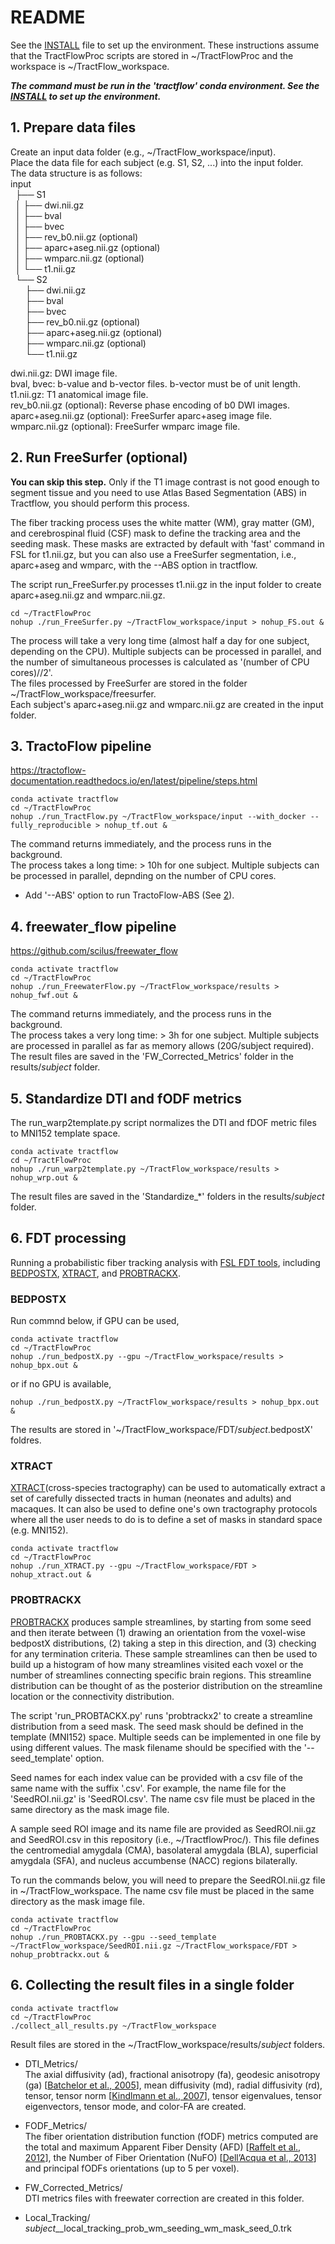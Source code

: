 # README
See the [INSTALL](INSTALL.md) file to set up the environment. These instructions assume that the TractFlowProc scripts are stored in ~/TractFlowProc and the workspace is ~/TractFlow_workspace.

***The command must be run in the 'tractflow' conda environment. See the [INSTALL](INSTALL.md) to set up the environment.***

## 1. Prepare data files
Create an input data folder (e.g., ~/TractFlow_workspace/input).  
Place the data file for each subject (e.g. S1, S2, ...) into the input folder.  
The data structure is as follows:  
input  
&nbsp;&nbsp;├── S1  
&nbsp;&nbsp;│ ├── dwi.nii.gz  
&nbsp;&nbsp;│ ├── bval  
&nbsp;&nbsp;│ ├── bvec  
&nbsp;&nbsp;│ ├── rev_b0.nii.gz (optional)  
&nbsp;&nbsp;│ ├── aparc+aseg.nii.gz (optional)  
&nbsp;&nbsp;│ ├── wmparc.nii.gz (optional)  
&nbsp;&nbsp;│ └── t1.nii.gz  
&nbsp;&nbsp;└── S2  
&nbsp;&nbsp;&nbsp;&nbsp;&nbsp;&nbsp;├── dwi.nii.gz  
&nbsp;&nbsp;&nbsp;&nbsp;&nbsp;&nbsp;├── bval  
&nbsp;&nbsp;&nbsp;&nbsp;&nbsp;&nbsp;├── bvec  
&nbsp;&nbsp;&nbsp;&nbsp;&nbsp;&nbsp;├── rev_b0.nii.gz (optional)  
&nbsp;&nbsp;&nbsp;&nbsp;&nbsp;&nbsp;├── aparc+aseg.nii.gz (optional)  
&nbsp;&nbsp;&nbsp;&nbsp;&nbsp;&nbsp;├── wmparc.nii.gz (optional)  
&nbsp;&nbsp;&nbsp;&nbsp;&nbsp;&nbsp;└── t1.nii.gz  

dwi.nii.gz: DWI image file.  
bval, bvec: b-value and b-vector files. b-vector must be of unit length.  
t1.nii.gz: T1 anatomical image file.  
rev_b0.nii.gz (optional): Reverse phase encoding of b0 DWI images.  
aparc+aseg.nii.gz (optional): FreeSurfer aparc+aseg image file.  
wmparc.nii.gz (optional): FreeSurfer wmparc image file.  

## 2. Run FreeSurfer (optional)
**You can skip this step.** Only if the T1 image contrast is not good enough to segment tissue and you need to use Atlas Based Segmentation (ABS) in Tractflow, you should perform this process.  

The fiber tracking process uses the white matter (WM), gray matter (GM), and cerebrospinal fluid (CSF) mask to define the tracking area and the seeding mask. These masks are extracted by default with 'fast' command in FSL for t1.nii.gz, but you can also use a FreeSurfer segmentation, i.e., aparc+aseg and wmparc, with the --ABS option in tractflow.  

The script run_FreeSurfer.py processes t1.nii.gz in the input folder to create aparc+aseg.nii.gz and wmparc.nii.gz.
```
cd ~/TractFlowProc
nohup ./run_FreeSurfer.py ~/TractFlow_workspace/input > nohup_FS.out &
```
The process will take a very long time (almost half a day for one subject, depending on the CPU). Multiple subjects can be processed in parallel, and the number of simultaneous processes is calculated as '(number of CPU cores)//2'.  
The files processed by FreeSurfer are stored in the folder ~/TractFlow_workspace/freesurfer.  
Each subject's aparc+aseg.nii.gz and wmparc.nii.gz are created in the input folder.  

## 3. TractoFlow pipeline
https://tractoflow-documentation.readthedocs.io/en/latest/pipeline/steps.html

```
conda activate tractflow
cd ~/TractFlowProc
nohup ./run_TractFlow.py ~/TractFlow_workspace/input --with_docker --fully_reproducible > nohup_tf.out &
```
The command returns immediately, and the process runs in the background.  
The process takes a long time: > 10h for one subject. Multiple subjects can be processed in parallel, depnding on the number of CPU cores.  

* Add '--ABS' option to run TractoFlow-ABS (See [2](#2-run-freesurfer-optional)).  

## 4. freewater_flow pipeline
https://github.com/scilus/freewater_flow
```
conda activate tractflow
cd ~/TractFlowProc
nohup ./run_FreewaterFlow.py ~/TractFlow_workspace/results > nohup_fwf.out &
```

The command returns immediately, and the process runs in the background.  
The process takes a very long time: > 3h for one subject. Multiple subjects are processed in parallel as far as memory allows (20G/subject required).  
The result files are saved in the 'FW_Corrected_Metrics' folder in the results/*subject* folder.

## 5. Standardize DTI and fODF metrics
The run_warp2template.py script normalizes the DTI and fDOF metric files to MNI152 template space.  
```
conda activate tractflow
cd ~/TractFlowProc
nohup ./run_warp2template.py ~/TractFlow_workspace/results > nohup_wrp.out &
```

The result files are saved in the 'Standardize_*' folders in the results/*subject* folder.

## 6. FDT processing
Running a probabilistic fiber tracking analysis with [FSL FDT tools](https://fsl.fmrib.ox.ac.uk/fsl/fslwiki/FDT/UserGuide), including [BEDPOSTX](https://fsl.fmrib.ox.ac.uk/fsl/fslwiki/FDT/UserGuide#BEDPOSTX), [XTRACT](https://fsl.fmrib.ox.ac.uk/fsl/fslwiki/XTRACT), and [PROBTRACKX](https://fsl.fmrib.ox.ac.uk/fsl/fslwiki/FDT/UserGuide#PROBTRACKX_-_probabilistic_tracking_with_crossing_fibres). 

### BEDPOSTX
Run commnd below, 
if GPU can be used,
```
conda activate tractflow
cd ~/TractFlowProc
nohup ./run_bedpostX.py --gpu ~/TractFlow_workspace/results > nohup_bpx.out &
```

or if no GPU is available,
```
nohup ./run_bedpostX.py ~/TractFlow_workspace/results > nohup_bpx.out &
```
The results are stored in '~/TractFlow_workspace/FDT/*subject*.bedpostX' foldres.  

### XTRACT
[XTRACT](https://fsl.fmrib.ox.ac.uk/fsl/fslwiki/XTRACT)(cross-species tractography) can be used to automatically extract a set of carefully dissected tracts in human (neonates and adults) and macaques. It can also be used to define one's own tractography protocols where all the user needs to do is to define a set of masks in standard space (e.g. MNI152).  
```
conda activate tractflow
cd ~/TractFlowProc
nohup ./run_XTRACT.py --gpu ~/TractFlow_workspace/FDT > nohup_xtract.out &
```

### PROBTRACKX
[PROBTRACKX](https://fsl.fmrib.ox.ac.uk/fsl/fslwiki/FDT/UserGuide#PROBTRACKX_-_probabilistic_tracking_with_crossing_fibres) produces sample streamlines, by starting from some seed and then iterate between (1) drawing an orientation from the voxel-wise bedpostX distributions, (2) taking a step in this direction, and (3) checking for any termination criteria. These sample streamlines can then be used to build up a histogram of how many streamlines visited each voxel or the number of streamlines connecting specific brain regions. This streamline distribution can be thought of as the posterior distribution on the streamline location or the connectivity distribution.  

The script 'run_PROBTACKX.py' runs 'probtrackx2' to create a streamline distribution from a seed mask. The seed mask should be defined in the template (MNI152) space. Multiple seeds can be implemented in one file by using different values. The mask filename should be specified with the '--seed_template' option.   

Seed names for each index value can be provided with a csv file of the same name with the suffix '.csv'. For example, the name file for the 'SeedROI.nii.gz' is 'SeedROI.csv'. The name csv file must be placed in the same directory as the mask image file.  

A sample seed ROI image and its name file are provided as SeedROI.nii.gz and SeedROI.csv in this repository (i.e., ~/TractflowProc/). This file defines the centromedial amygdala (CMA), basolateral amygdala (BLA), superficial amygdala (SFA), and nucleus accumbense (NACC) regions bilaterally.  

To run the commands below, you will need to prepare the SeedROI.nii.gz file in ~/TractFlow_workspace. The name csv file must be placed in the same directory as the mask image file.
```
conda activate tractflow
cd ~/TractFlowProc
nohup ./run_PROBTACKX.py --gpu --seed_template ~/TractFlow_workspace/SeedROI.nii.gz ~/TractFlow_workspace/FDT > nohup_probtrackx.out &
```

## 6. Collecting the result files in a single folder
```
conda activate tractflow
cd ~/TractFlowProc
./collect_all_results.py ~/TractFlow_workspace
```

Result files are stored in the ~/TractFlow_workspace/results/*subject* folders.  

- DTI_Metrics/  
    The axial diffusivity (ad), fractional anisotropy (fa), geodesic anisotropy (ga) [[Batchelor et al., 2005](https://onlinelibrary.wiley.com/doi/10.1002/mrm.20334)], mean diffusivity (md), radial diffusivity (rd), tensor, tensor norm [[Kindlmann et al., 2007](https://ieeexplore.ieee.org/abstract/document/4359059)], tensor eigenvalues, tensor eigenvectors, tensor mode, and color-FA are created.

- FODF_Metrics/  
    The fiber orientation distribution function (fODF) metrics computed are the total and maximum Apparent Fiber Density (AFD) [[Raffelt et al., 2012](https://www.sciencedirect.com/science/article/pii/S1053811911012092)], the Number of Fiber Orientation (NuFO) [[Dell’Acqua et al., 2013](https://onlinelibrary.wiley.com/doi/epdf/10.1002/hbm.22080)] and principal fODFs orientations (up to 5 per voxel).

- FW_Corrected_Metrics/  
    DTI metrics files with freewater correction are created in this folder.    
    
- Local_Tracking/  
    *subject*__local_tracking_prob_wm_seeding_wm_mask_seed_0.trk  
